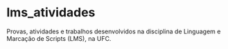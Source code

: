 # lms_atividades
Provas, atividades e trabalhos desenvolvidos na disciplina de Linguagem e Marcação de Scripts (LMS), na UFC.
